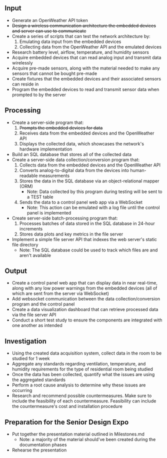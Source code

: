## Input
- Generate an OpenWeather API token
- ~~Design a wireless communication architecture the embedded devices and server can use to communicate~~
- Create a series of scripts that can test the network architecture by:
  1. Emulating data input from the embedded devices
  2. Collecting data from the OpenWeather API and the emulated devices
- Research battery level, airflow, temperature, and humidity sensors 
- Acquire embedded devices that can read analog input and transmit data wirelessly 
- Acquire pre-made sensors, along with the material needed to make any sensors that cannot be bought pre-made 
- Create fixtures that the embedded devices and their associated sensors can reside in
- Program the embedded devices to read and transmit sensor data when prompted to by the server 

## Processing
- Create a server-side program that:
  1. ~~Prompts the embedded devices for data~~
  2. Receives data from the embedded devices and the OpenWeather API
  3. Displays the collected data, which showcases the network's hardware implementation
- Build an SQL database that stores all of the collected data 
- Create a server-side data collection/conversion program that:
  1. Collects data from the embedded devices and the OpenWeather API
  2. Converts analog-to-digital data from the devices into human-readable measurements
  3. Stores the data in the SQL database via an object-relational mapper (ORM) 
      - Note: Data collected by this program during testing will be sent to a TEST table
  4. Sends the data to a control panel web app via a WebSocket 
      - Note: This action can be emulated with a log file until the control panel is implemented
- Create server-side batch-processing program that: 
  1. Processes batches of data stored in the SQL database in 24-hour increments 
  2. Stores data plots and key metrics in the file server 
- Implement a simple file server API that indexes the web server's static file directory
  - Note: The SQL database could be used to track which files are and aren't available

## Output
- Create a control panel web app that can display data in near real-time, along with any low power 
  warnings from the embedded devices (all of which are sent from the server via WebSocket)
- Add websocket communication between the data collection/conversion program and the control panel
- Create a data visualization dashboard that can retrieve processed data via the file server API 
- Conduct a short test study to ensure the components are integrated with one another as intended

## Investigation
- Using the created data acquisition system, collect data in the room to be studied for 1 week
- Aggregate any standards regarding ventilation, temperature, and humidity requirements for the type of 
  residential room being studied
- Once the data has been collected, quantify what the issues are using the aggregated standards
- Perform a root cause analysis to determine why these issues are occurring
- Research and recommend possible countermeasures. Make sure to include the feasibility of each 
  countermeasure. Feasibility can include the countermeasure's cost and installation procedure
  
## Preparation for the Senior Design Expo 
- Put together the presentation material outlined in Milestones.md 
  - Note: a majority of the material should've been created during the documentation phases
- Rehearse the presentation
